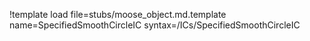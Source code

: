 !template load file=stubs/moose_object.md.template name=SpecifiedSmoothCircleIC syntax=/ICs/SpecifiedSmoothCircleIC